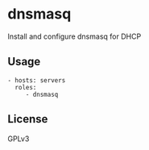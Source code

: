 dnsmasq
=========================

Install and configure dnsmasq for DHCP


Usage
-------------------------

    - hosts: servers
      roles:
         - dnsmasq


License
-------------------------

GPLv3
